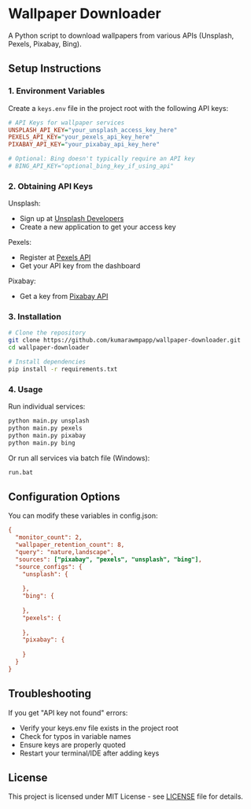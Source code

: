 # Wallpaper Downloader

A Python script to download wallpapers from various APIs (Unsplash, Pexels, Pixabay, Bing).

## Setup Instructions

### 1. Environment Variables

Create a `keys.env` file in the project root with the following API keys:

```ini
# API Keys for wallpaper services
UNSPLASH_API_KEY="your_unsplash_access_key_here"
PEXELS_API_KEY="your_pexels_api_key_here"
PIXABAY_API_KEY="your_pixabay_api_key_here"

# Optional: Bing doesn't typically require an API key
# BING_API_KEY="optional_bing_key_if_using_api"
```

### 2. Obtaining API Keys

Unsplash:
- Sign up at [Unsplash Developers](https://unsplash.com/developers)
- Create a new application to get your access key

Pexels:
- Register at [Pexels API](https://www.pexels.com/api)
- Get your API key from the dashboard

Pixabay:
- Get a key from [Pixabay API](https://pixabay.com/api/docs/)


### 3. Installation

```bash
# Clone the repository
git clone https://github.com/kumarawmpapp/wallpaper-downloader.git
cd wallpaper-downloader

# Install dependencies
pip install -r requirements.txt
```

### 4. Usage

Run individual services:
```bash
python main.py unsplash
python main.py pexels
python main.py pixabay
python main.py bing
```

Or run all services via batch file (Windows):
```bash
run.bat
```

## Configuration Options

You can modify these variables in config.json:
```ini
{
  "monitor_count": 2,
  "wallpaper_retention_count": 8,
  "query": "nature,landscape",
  "sources": ["pixabay", "pexels", "unsplash", "bing"],
  "source_configs": {
    "unsplash": {
      
    },
    "bing": {
      
    },
    "pexels": {
     
    },
    "pixabay": {
      
    }
  }
}
```

## Troubleshooting

If you get "API key not found" errors:
- Verify your keys.env file exists in the project root
- Check for typos in variable names
- Ensure keys are properly quoted
- Restart your terminal/IDE after adding keys

## License

This project is licensed under MIT License - see [LICENSE](./LICENSE) file for details.